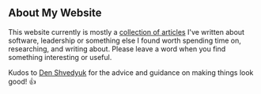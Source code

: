 ## About My Website

This website currently is mostly a [collection of articles](/) I've written about software, leadership or something else I found worth spending time on, researching, and writing about. Please leave a word when you find something interesting or useful.

Kudos to [Den Shvedyuk](https://www.behance.net/denjackson2f89) for the advice and guidance on making things look good! 👍
